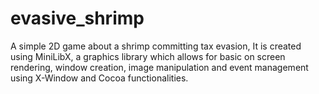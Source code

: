 # evasive_shrimp
A simple 2D game about a shrimp committing tax evasion, It is created using MiniLibX, a graphics library which allows for basic on screen rendering, window creation, image manipulation and event management using X-Window and Cocoa functionalities. 
